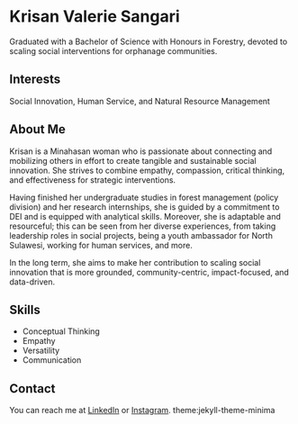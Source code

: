 # Krisan Valerie Sangari
Graduated with a Bachelor of Science with Honours in Forestry, devoted to scaling social interventions for orphanage communities. 

## Interests
Social Innovation, Human Service, and Natural Resource Management

## About Me
Krisan is a Minahasan woman who is passionate about connecting and mobilizing others in effort to create tangible and sustainable social innovation. She strives to combine empathy, compassion, critical thinking, and effectiveness for strategic interventions.

Having finished her undergraduate studies in forest management (policy division) and her research internships, she is guided by a commitment to DEI and is equipped with analytical skills. Moreover, she is adaptable and resourceful; this can be seen from her diverse experiences, from taking leadership roles in social projects, being a youth ambassador for North Sulawesi, working for human services, and more.

In the long term, she aims to make her contribution to scaling social innovation that is more grounded, community-centric, impact-focused, and data-driven.

## Skills
- Conceptual Thinking
- Empathy
- Versatility
- Communication

## Contact
You can reach me at [LinkedIn](https://www.linkedin.com/in/kvalerie) or [Instagram](https://www.instagram.com/krisansangari).
theme:jekyll-theme-minima 
